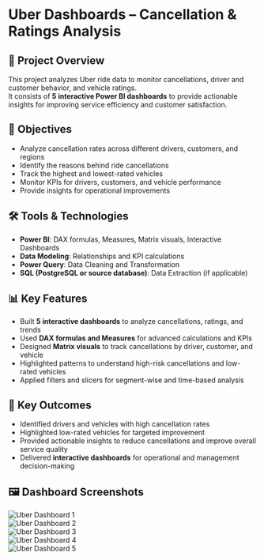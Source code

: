 # Uber Dashboards – Cancellation & Ratings Analysis

## 📌 Project Overview
This project analyzes Uber ride data to monitor cancellations, driver and customer behavior, and vehicle ratings.  
It consists of **5 interactive Power BI dashboards** to provide actionable insights for improving service efficiency and customer satisfaction.  

## 🎯 Objectives
- Analyze cancellation rates across different drivers, customers, and regions  
- Identify the reasons behind ride cancellations  
- Track the highest and lowest-rated vehicles  
- Monitor KPIs for drivers, customers, and vehicle performance  
- Provide insights for operational improvements  

## 🛠 Tools & Technologies
- **Power BI**: DAX formulas, Measures, Matrix visuals, Interactive Dashboards  
- **Data Modeling**: Relationships and KPI calculations  
- **Power Query**: Data Cleaning and Transformation  
- **SQL (PostgreSQL or source database)**: Data Extraction (if applicable)  

## 📊 Key Features
- Built **5 interactive dashboards** to analyze cancellations, ratings, and trends  
- Used **DAX formulas and Measures** for advanced calculations and KPIs  
- Designed **Matrix visuals** to track cancellations by driver, customer, and vehicle  
- Highlighted patterns to understand high-risk cancellations and low-rated vehicles  
- Applied filters and slicers for segment-wise and time-based analysis  

## 🚀 Key Outcomes
- Identified drivers and vehicles with high cancellation rates  
- Highlighted low-rated vehicles for targeted improvement  
- Provided actionable insights to reduce cancellations and improve overall service quality  
- Delivered **interactive dashboards** for operational and management decision-making  

## 🖼 Dashboard Screenshots
![Uber Dashboard 1](uber_dashboard_1.png)  
![Uber Dashboard 2](uber_dashboard_2.png)  
![Uber Dashboard 3](uber_dashboard_3.png)  
![Uber Dashboard 4](uber_dashboard_4.png)  
![Uber Dashboard 5](uber_dashboard_5.png)
